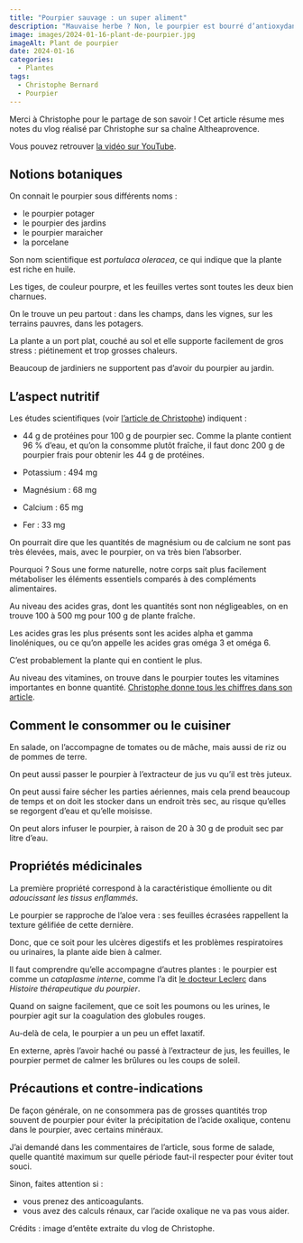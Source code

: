 ```yaml
---
title: "Pourpier sauvage : un super aliment"
description: "Mauvaise herbe ? Non, le pourpier est bourré d’antioxydants. En plus de cela, c’est un excellent aliment pour détoxifier et adoucir l’organisme, autant en interne qu’en externe."
image: images/2024-01-16-plant-de-pourpier.jpg
imageAlt: Plant de pourpier
date: 2024-01-16
categories:
  - Plantes
tags:
  - Christophe Bernard
  - Pourpier
---
```


Merci à Christophe pour le partage de son savoir !
Cet article résume mes notes du vlog réalisé par Christophe sur sa chaîne Altheaprovence.

<!-- more -->

Vous pouvez retrouver [la vidéo sur YouTube](https://www.youtube.com/watch?v=XZebaunNrvA).

## Notions botaniques

On connait le pourpier sous différents noms :

- le pourpier potager
- le pourpier des jardins
- le pourpier maraicher
- la porcelane

Son nom scientifique est _portulaca oleracea_, ce qui indique que la plante est riche en huile.

Les tiges, de couleur pourpre, et les feuilles vertes sont toutes les deux bien charnues.

On le trouve un peu partout : dans les champs, dans les vignes, sur les terrains pauvres, dans les potagers.

La plante a un port plat, couché au sol et elle supporte facilement de gros stress : piétinement et trop grosses chaleurs.

Beaucoup de jardiniers ne supportent pas d’avoir du pourpier au jardin.

## L’aspect nutritif

Les études scientifiques (voir [l’article de Christophe](https://www.altheaprovence.com/pourpier-portulaca-oleracea-super-aliment-et-pansement-naturel/)) indiquent :

- 44 g de protéines pour 100 g de pourpier sec. Comme la plante contient 96 % d’eau, et qu’on la consomme plutôt fraîche, il faut donc 200 g de pourpier frais pour obtenir les 44 g de protéines.

- Potassium : 494 mg
- Magnésium : 68 mg
- Calcium : 65 mg
- Fer : 33 mg

On pourrait dire que les quantités de magnésium ou de calcium ne sont pas très élevées, mais, avec le pourpier, on va très bien l’absorber.

Pourquoi ? Sous une forme naturelle, notre corps sait plus facilement métaboliser les éléments essentiels comparés à des compléments alimentaires.

Au niveau des acides gras, dont les quantités sont non négligeables, on en trouve 100 à 500 mg pour 100 g de plante fraîche.

Les acides gras les plus présents sont les acides alpha et gamma linoléniques, ou ce qu’on appelle les acides gras oméga 3 et oméga 6.

C’est probablement la plante qui en contient le plus.

Au niveau des vitamines, on trouve dans le pourpier toutes les vitamines importantes en bonne quantité. [Christophe donne tous les chiffres dans son article](https://www.altheaprovence.com/pourpier-portulaca-oleracea-super-aliment-et-pansement-naturel/).

## Comment le consommer ou le cuisiner

En salade, on l’accompagne de tomates ou de mâche, mais aussi de riz ou de pommes de terre.

On peut aussi passer le pourpier à l’extracteur de jus vu qu’il est très juteux.

On peut aussi faire sécher les parties aériennes, mais cela prend beaucoup de temps et on doit les stocker dans un endroit très sec, au risque qu’elles se regorgent d’eau et qu’elle moisisse.

On peut alors infuser le pourpier, à raison de 20 à 30 g de produit sec par litre d’eau.

## Propriétés médicinales

La première propriété correspond à la caractéristique émolliente ou dit _adoucissant les tissus enflammés_.

Le pourpier se rapproche de l’aloe vera : ses feuilles écrasées rappellent la texture gélifiée de cette dernière.

Donc, que ce soit pour les ulcères digestifs et les problèmes respiratoires ou urinaires, la plante aide bien à calmer.

Il faut comprendre qu’elle accompagne d’autres plantes : le pourpier est comme un _cataplasme interne_, comme l’a dit [le docteur Leclerc](https://www.persee.fr/doc/pharm_0995-838x_1916_num_4_15_1273) dans _Histoire thérapeutique du pourpier_.

Quand on saigne facilement, que ce soit les poumons ou les urines, le pourpier agit sur la coagulation des globules rouges.

Au-delà de cela, le pourpier a un peu un effet laxatif.

En externe, après l’avoir haché ou passé à l’extracteur de jus, les feuilles, le pourpier permet de calmer les brûlures ou les coups de soleil.

## Précautions et contre-indications

De façon générale, on ne consommera pas de grosses quantités trop souvent de pourpier pour éviter la précipitation de l’acide oxalique, contenu dans le pourpier, avec certains minéraux.

J’ai demandé dans les commentaires de l’article, sous forme de salade, quelle quantité maximum sur quelle période faut-il respecter pour éviter tout souci.

Sinon, faites attention si :

- vous prenez des anticoagulants.
- vous avez des calculs rénaux, car l’acide oxalique ne va pas vous aider.

Crédits : image d’entête extraite du vlog de Christophe.
